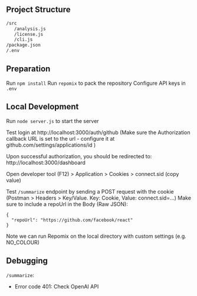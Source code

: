## Project Structure

```bash
/src
   /analysis.js     
   /license.js      
   /cli.js          
/package.json
/.env
```

## Preparation

Run `npm install`
Run `repomix` to pack the repository
Configure API keys in `.env`

## Local Development
Run `node server.js` to start the server

Test login at http://localhost:3000/auth/github
(Make sure the Authorization callback URL is set to the url - configure it at github.com/settings/applications/id )

Upon successful authorization, you should be redirected to:
http://localhost:3000/dashboard

Open developer tool (F12) > Application > Cookies > connect.sid (copy value)

Test `/summarize` endpoint by sending a POST request with the cookie (Postman > Headers > Key/Value. Key: Cookie, Value: connect.sid=...)
Make sure to include a repoUrl in the Body (Raw JSON):
```
{
  "repoUrl": "https://github.com/facebook/react"
}
```

Note we can run Repomix on the local directory with custom settings (e.g. NO_COLOUR)


## Debugging

`/summarize`:

 - Error code 401: Check OpenAI API


